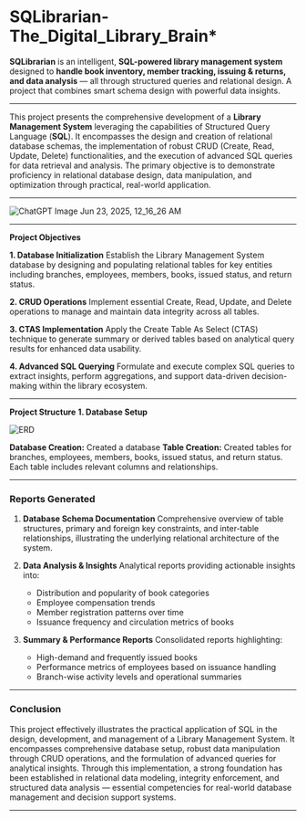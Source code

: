 # ****SQLibrarian-The_Digital_Library_Brain*****

**SQLibrarian** is an intelligent, **SQL-powered library management system** designed to **handle book inventory, member tracking, issuing & returns, and data analysis** — all through structured queries and relational design. A project that combines smart schema design with powerful data insights.

---

This project presents the comprehensive development of a **Library Management System** leveraging the capabilities of Structured Query Language (**SQL**). It encompasses the design and creation of relational database schemas, the implementation of robust CRUD (Create, Read, Update, Delete) functionalities, and the execution of advanced SQL queries for data retrieval and analysis. The primary objective is to demonstrate proficiency in relational database design, data manipulation, and optimization through practical, real-world application.

---

![ChatGPT Image Jun 23, 2025, 12_16_26 AM](https://github.com/user-attachments/assets/314daa55-55a2-4340-959f-fc2670698822)

---

****Project Objectives****

**1. Database Initialization**
Establish the Library Management System database by designing and populating relational tables for key entities including branches, employees, members, books, issued status, and return status.

**2. CRUD Operations**
Implement essential Create, Read, Update, and Delete operations to manage and maintain data integrity across all tables.

**3. CTAS Implementation**
Apply the Create Table As Select (CTAS) technique to generate summary or derived tables based on analytical query results for enhanced data usability.

**4. Advanced SQL Querying**
Formulate and execute complex SQL queries to extract insights, perform aggregations, and support data-driven decision-making within the library ecosystem.

---

**Project Structure**
**1. Database Setup**

![ERD](https://github.com/user-attachments/assets/3b7c2c0b-2f2e-466f-9756-92f74ce2ee57)

**Database Creation:** Created a database 
**Table Creation:** Created tables for branches, employees, members, books, issued status, and return status. Each table includes relevant columns and relationships.

---

### **Reports Generated**

1. **Database Schema Documentation**
   Comprehensive overview of table structures, primary and foreign key constraints, and inter-table relationships, illustrating the underlying relational architecture of the system.

2. **Data Analysis & Insights**
   Analytical reports providing actionable insights into:

   * Distribution and popularity of book categories
   * Employee compensation trends
   * Member registration patterns over time
   * Issuance frequency and circulation metrics of books

3. **Summary & Performance Reports**
   Consolidated reports highlighting:

   * High-demand and frequently issued books
   * Performance metrics of employees based on issuance handling
   * Branch-wise activity levels and operational summaries

---

### **Conclusion**

This project effectively illustrates the practical application of SQL in the design, development, and management of a Library Management System. It encompasses comprehensive database setup, robust data manipulation through CRUD operations, and the formulation of advanced queries for analytical insights. Through this implementation, a strong foundation has been established in relational data modeling, integrity enforcement, and structured data analysis — essential competencies for real-world database management and decision support systems.

---


